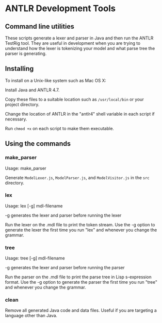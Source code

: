 # ANTLR Development Tools

## Command line utilities

These scripts generate a lexer and parser in Java and then run the ANTLR TestRig tool. They are useful in development when you are trying to understand how the lexer is tokenizing your model and what parse tree the parser is generating.

## Installing

To install on a Unix-like system such as Mac OS X:

Install Java and ANTLR 4.7.

Copy these files to a suitable location such as `/usr/local/bin` or your project directory.

Change the location of ANTLR in the "antlr4" shell variable in each script if necessary.

Run `chmod +x` on each script to make them executable.

## Using the commands

### make_parser

Usage: make_parser

Generate `ModelLexer.js`, `ModelParser.js`, and `ModelVisitor.js` in the `src` directory.

### lex

Usage: lex [-g] mdl-filename

-g generates the lexer and parser before running the lexer

Run the lexer on the .mdl file to print the token stream. Use the -g option to generate the lexer the first time you run "lex" and whenever you change the grammar.

### tree

Usage: tree [-g] mdl-filename

-g generates the lexer and parser before running the parser

Run the parser on the .mdl file to print the parse tree in Lisp s-expression format. Use the -g option to generate the parser the first time you run "tree" and whenever you change the grammar.

### clean

Remove all generated Java code and data files. Useful if you are targeting a language other than Java.
